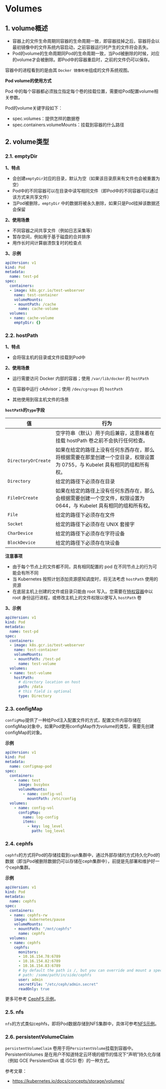 # Volumes

## 1. volume概述

- 容器上的文件生命周期同容器的生命周期一致，即容器挂掉之后，容器将会以最初镜像中的文件系统内容启动，之前容器运行时产生的文件将会丢失。
- Pod的volume的生命周期同Pod的生命周期一致，当Pod被删除的时候，对应的volume才会被删除。即Pod中的容器重启时，之前的文件仍可以保存。

容器中的进程看到的是由其 `Docker 镜像和卷`组成的文件系统视图。

**Pod volume的使用方式**

Pod 中的每个容器都必须独立指定每个卷的挂载位置，需要给Pod配置volume相关参数。

Pod的volume关键字段如下：

- spec.volumes：提供怎样的数据卷
- spec.containers.volumeMounts：挂载到容器的什么路径

## 2. volume类型

### 2.1. emptyDir

**1、特点**

- 会创建`emptyDir`对应的目录，默认为空（如果该目录原来有文件也会被重置为空）
- Pod中的不同容器可以在目录中读写相同文件（即Pod中的不同容器可以通过该方式来共享文件）
- 当Pod被删除，`emptyDir` 中的数据将被永久删除，如果只是Pod挂掉该数据还会保留

**2、使用场景**

- 不同容器之间共享文件（例如日志采集等）
- 暂存空间，例如用于基于磁盘的合并排序
- 用作长时间计算崩溃恢复时的检查点

 **3、示例**

```yaml
apiVersion: v1
kind: Pod
metadata:
  name: test-pd
spec:
  containers:
  - image: k8s.gcr.io/test-webserver
    name: test-container
    volumeMounts:
    - mountPath: /cache
      name: cache-volume
  volumes:
  - name: cache-volume
    emptyDir: {}
```

### 2.2. hostPath

**1、特点**

- 会将宿主机的目录或文件挂载到Pod中

**2、使用场景**

- 运行需要访问 Docker 内部的容器；使用 `/var/lib/docker` 的 `hostPath`

- 在容器中运行 cAdvisor；使用 `/dev/cgroups` 的 `hostPath`

- 其他使用到宿主机文件的场景

**`hostPath`的`type`字段**

| 值                  | 行为                                                         |
| ------------------- | ------------------------------------------------------------ |
|                     | 空字符串（默认）用于向后兼容，这意味着在挂载 hostPath 卷之前不会执行任何检查。 |
| `DirectoryOrCreate` | 如果在给定的路径上没有任何东西存在，那么将根据需要在那里创建一个空目录，权限设置为 0755，与 Kubelet 具有相同的组和所有权。 |
| `Directory`         | 给定的路径下必须存在目录                                     |
| `FileOrCreate`      | 如果在给定的路径上没有任何东西存在，那么会根据需要创建一个空文件，权限设置为 0644，与 Kubelet 具有相同的组和所有权。 |
| `File`              | 给定的路径下必须存在文件                                     |
| `Socket`            | 给定的路径下必须存在 UNIX 套接字                             |
| `CharDevice`        | 给定的路径下必须存在字符设备                                 |
| `BlockDevice`       | 给定的路径下必须存在块设备                                   |

**注意事项**

- 由于每个节点上的文件都不同，具有相同配置的 pod 在不同节点上的行为可能会有所不同
- 当 Kubernetes 按照计划添加资源感知调度时，将无法考虑 `hostPath` 使用的资源
- 在底层主机上创建的文件或目录只能由 root 写入。您需要在[特权容器](https://kubernetes.io/docs/tasks/configure-pod-container/security-context/)中以 root 身份运行进程，或修改主机上的文件权限以便写入 `hostPath` 卷

**3、示例**

```yaml
apiVersion: v1
kind: Pod
metadata:
  name: test-pd
spec:
  containers:
  - image: k8s.gcr.io/test-webserver
    name: test-container
    volumeMounts:
    - mountPath: /test-pd
      name: test-volume
  volumes:
  - name: test-volume
    hostPath:
      # directory location on host
      path: /data
      # this field is optional
      type: Directory
```

### 2.3. configMap

`configMap`提供了一种给Pod注入配置文件的方式，配置文件内容存储在configMap对象中，如果Pod使用configMap作为volume的类型，需要先创建configMap的对象。

**示例**

```yaml
apiVersion: v1
kind: Pod
metadata:
  name: configmap-pod
spec:
  containers:
    - name: test
      image: busybox
      volumeMounts:
        - name: config-vol
          mountPath: /etc/config
  volumes:
    - name: config-vol
      configMap:
        name: log-config
        items:
          - key: log_level
            path: log_level
```

### 2.4. cephfs

`cephfs`的方式将Pod的存储挂载到`ceph`集群中，通过外部存储的方式持久化Pod的数据（即当Pod被删除数据仍可以存储在ceph集群中），前提是先部署和维护好一个ceph集群。

**示例**

```yaml
apiVersion: v1
kind: Pod
metadata:
  name: cephfs
spec:
  containers:
  - name: cephfs-rw
    image: kubernetes/pause
    volumeMounts:
    - mountPath: "/mnt/cephfs"
      name: cephfs
  volumes:
  - name: cephfs
    cephfs:
      monitors:
      - 10.16.154.78:6789
      - 10.16.154.82:6789
      - 10.16.154.83:6789
      # by default the path is /, but you can override and mount a specific path of the filesystem by using the path attribute
      # path: /some/path/in/side/cephfs 
      user: admin
      secretFile: "/etc/ceph/admin.secret"
      readOnly: true
```

更多可参考 [CephFS 示例](https://github.com/kubernetes/examples/tree/master/staging/volumes/cephfs/)。

###  2.5. nfs

`nfs`的方式类似cephfs，即将Pod数据存储到NFS集群中，具体可参考[NFS示例](https://github.com/kubernetes/examples/tree/master/staging/volumes/nfs)。

###  2.6. persistentVolumeClaim

`persistentVolumeClaim` 卷用于将`PersistentVolume`挂载到容器中。PersistentVolumes 是在用户不知道特定云环境的细节的情况下“声明”持久化存储（例如 GCE PersistentDisk 或 iSCSI 卷）的一种方式。 

参考文章：

- https://kubernetes.io/docs/concepts/storage/volumes/
